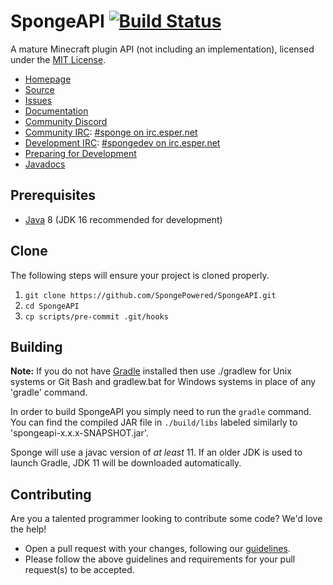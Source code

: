 SpongeAPI [![Build Status](https://travis-ci.org/SpongePowered/SpongeAPI.svg?branch=master)](https://travis-ci.org/SpongePowered/SpongeAPI)
=============
A mature Minecraft plugin API (not including an implementation), licensed under the [MIT License]. 

* [Homepage]
* [Source]
* [Issues]
* [Documentation]
* [Community Discord]
* [Community IRC]: [#sponge on irc.esper.net]
* [Development IRC]: [#spongedev on irc.esper.net]
* [Preparing for Development]
* [Javadocs]

## Prerequisites
* [Java] 8 (JDK 16 recommended for development)

## Clone
The following steps will ensure your project is cloned properly.  
1. `git clone https://github.com/SpongePowered/SpongeAPI.git`  
2. `cd SpongeAPI`  
3. `cp scripts/pre-commit .git/hooks`

## Building
__Note:__ If you do not have [Gradle] installed then use ./gradlew for Unix systems or Git Bash and gradlew.bat for Windows systems in place of any 'gradle' command.

In order to build SpongeAPI you simply need to run the `gradle` command. You can find the compiled JAR file in `./build/libs` labeled similarly to 'spongeapi-x.x.x-SNAPSHOT.jar'.

Sponge will use a javac version of *at least* 11. If an older JDK is used to launch Gradle, JDK 11 will be downloaded automatically.

## Contributing
Are you a talented programmer looking to contribute some code? We'd love the help!
* Open a pull request with your changes, following our [guidelines](CONTRIBUTING.md).
* Please follow the above guidelines and requirements for your pull request(s) to be accepted.

[Eclipse]: https://www.eclipse.org/
[Gradle]: https://www.gradle.org/
[Homepage]: https://spongepowered.org/
[IntelliJ]: https://www.jetbrains.com/idea/
[Issues]: https://github.com/SpongePowered/SpongeAPI/issues
[Documentation]: https://docs.spongepowered.org/
[Java]: http://www.oracle.com/technetwork/java/javase/downloads/jdk8-downloads-2133151.html
[Source]: https://github.com/SpongePowered/SpongeAPI/
[MIT License]: https://www.tldrlegal.com/license/mit-license
[Community Discord]: https://discord.gg/PtaGRAs
[Community IRC]: https://kiwiirc.com/client/irc.esper.net:+6697/?nick=sponge|?#sponge
[Development IRC]: https://kiwiirc.com/client/irc.esper.net:+6697/?nick=sponge|?#spongedev
[Preparing for Development]: https://docs.spongepowered.org/en/preparing/
[#sponge on irc.esper.net]: irc://irc.esper.net/#sponge
[Development Chat]: https://webchat.esper.net/?channels=spongedev
[#spongedev on irc.esper.net]: irc://irc.esper.net/#spongedev
[Preparing for Development]: https://docs.spongepowered.org/stable/en/preparing/
[Javadocs]: https://jd.spongepowered.org
[stable-7]: https://github.com/SpongePowered/SpongeAPI/tree/stable-7
